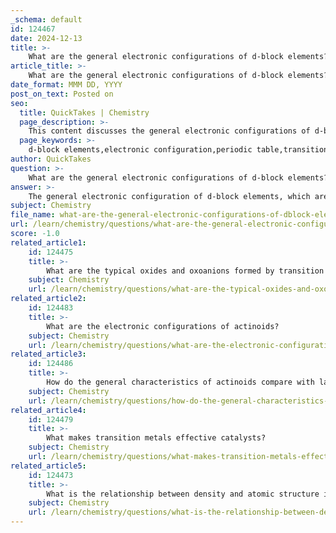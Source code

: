 ```yaml
---
_schema: default
id: 124467
date: 2024-12-13
title: >-
    What are the general electronic configurations of d-block elements?
article_title: >-
    What are the general electronic configurations of d-block elements?
date_format: MMM DD, YYYY
post_on_text: Posted on
seo:
  title: QuickTakes | Chemistry
  page_description: >-
    This content discusses the general electronic configurations of d-block elements found in groups 3 to 12 of the periodic table, detailing their d and s subshell filling and significance in understanding transition metals.
  page_keywords: >-
    d-block elements,electronic configuration,periodic table,transition metals,quantum numbers,oxidation states,magnetic properties,catalytic behavior,subshells,number of electrons
author: QuickTakes
question: >-
    What are the general electronic configurations of d-block elements?
answer: >-
    The general electronic configuration of d-block elements, which are primarily found in groups 3 through 12 of the periodic table, is represented as:\n\n$$(n-1)d^{1-10} ns^{0-2}$$\n\nHere, "n" denotes the principal quantum number of the valence shell. This configuration indicates that the d-block elements have their d-orbitals being filled, while the s-orbitals of the same principal energy level (n) can hold up to two electrons.\n\nTo elaborate further, the electronic configuration can also be expressed as:\n\n$$\nns^2 (n-1)d^{1-10}\n$$\n\nThis means that for d-block elements, the outermost s-orbital can contain up to two electrons, while the (n-1)d subshell can contain between one to ten electrons. \n\nFor example, the electronic configuration of chromium (Cr) is an interesting case where it is represented as $[Ar] 3d^5 4s^1$, showcasing a half-filled d-subshell which contributes to its stability. Similarly, vanadium (V) has the configuration $[Ar] 3d^3 4s^2$.\n\nUnderstanding these configurations is crucial as they help explain the variable oxidation states, magnetic properties, and catalytic behavior of transition metals, which are characteristic of d-block elements.
subject: Chemistry
file_name: what-are-the-general-electronic-configurations-of-dblock-elements.md
url: /learn/chemistry/questions/what-are-the-general-electronic-configurations-of-dblock-elements
score: -1.0
related_article1:
    id: 124475
    title: >-
        What are the typical oxides and oxoanions formed by transition metals?
    subject: Chemistry
    url: /learn/chemistry/questions/what-are-the-typical-oxides-and-oxoanions-formed-by-transition-metals
related_article2:
    id: 124483
    title: >-
        What are the electronic configurations of actinoids?
    subject: Chemistry
    url: /learn/chemistry/questions/what-are-the-electronic-configurations-of-actinoids
related_article3:
    id: 124486
    title: >-
        How do the general characteristics of actinoids compare with lanthanoids?
    subject: Chemistry
    url: /learn/chemistry/questions/how-do-the-general-characteristics-of-actinoids-compare-with-lanthanoids
related_article4:
    id: 124479
    title: >-
        What makes transition metals effective catalysts?
    subject: Chemistry
    url: /learn/chemistry/questions/what-makes-transition-metals-effective-catalysts
related_article5:
    id: 124473
    title: >-
        What is the relationship between density and atomic structure in transition metals?
    subject: Chemistry
    url: /learn/chemistry/questions/what-is-the-relationship-between-density-and-atomic-structure-in-transition-metals
---
```


&nbsp;